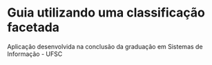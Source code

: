 # Guia utilizando uma classificação facetada

Aplicação desenvolvida na conclusão da graduação em Sistemas de Informação - UFSC

